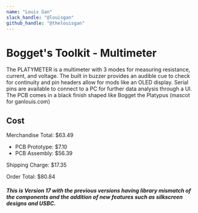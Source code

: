 ```yaml
---
name: "Louis Gan"
slack_handle: "@louisgan"
github_handle: "@thelouisgan"
---
```


# Bogget's Toolkit - Multimeter

<!-- Describe your board in 2-3 sentences. What are you making? What will it do? -->
The PLATYMETER is a multimeter with 3 modes for measuring resistance, current, and voltage. The built in buzzer provides an audible cue to check for continuity and pin headers allow for mods like an OLED display. Serial pins are available to connect to a PC for further data analysis through a UI. The PCB comes in a black finish shaped like Bogget the Platypus (mascot for ganlouis.com)

<!-- How much is it going to cost? -->
## Cost
Merchandise Total: $63.49
- PCB Prototype: $7.10
- PCB Assembly: $56.39
  
Shipping Charge: $17.35

Order Total: $80.84

<!-- Tell us a little bit about your design process. What were some challenges? What helped? ***Totally optional*** -->
##### This is Version 17 with the previous versions having library mismatch of the components and the addition of new features such as silkscreen designs and USBC.
